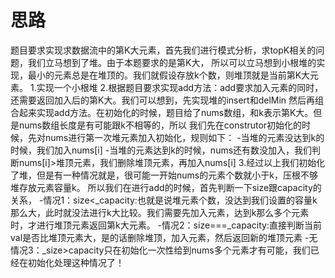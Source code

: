 # 思路

题目要求实现求数据流中的第K大元素，首先我们进行模式分析，求topK相关的问题，我们立马想到了堆。由于本题要求的是第K大，
所以可以立马想到小根堆的实现，最小的元素总是在堆顶的。我们就假设存放k个数，则堆顶就是当前第K大元素。
1.实现一个小根堆
2.根据题目要求实现add方法：add要求加入元素的同时，还需要返回加入后的第K大。我们可以想到，先实现堆的insert和delMin
然后再组合起来实现add方法。在初始化的时候，题目给了nums数组，和k表示第K大。但是nums数组长度是有可能跟k不相等的，所以
我们先在construtor初始化的时候，先对nums进行第一次堆元素加入初始化，规则如下：
-当堆的元素没达到k的时候，我们加入nums[i]
-当堆的元素达到k的时候，nums还有数没加入，我们判断nums[i]>堆顶元素，我们删除堆顶元素，再加入nums[i]
3.经过以上我们初始化了堆，但是有一种情况就是，很可能一开始nums的元素个数就小于k，压根不够堆存放元素容量k。
所以我们在进行add的时候，首先判断一下size跟capacity的关系，
-情况1：size<_capacity:也就是说堆元素个数，没达到我们设置的容量k那么大，此时就没法进行k大比较。我们需要先加入元素，达到k那么多个元素时，才进行堆顶元素返回第k大元素。
-情况2：size===_capacity:直接判断当前val是否比堆顶元素大，是的话删除堆顶，加入元素，然后返回新的堆顶元素
-无情况3：_size>capacity只在初始化一次性给到nums多个元素才有可能，我们已经在初始化处理这种情况了！
